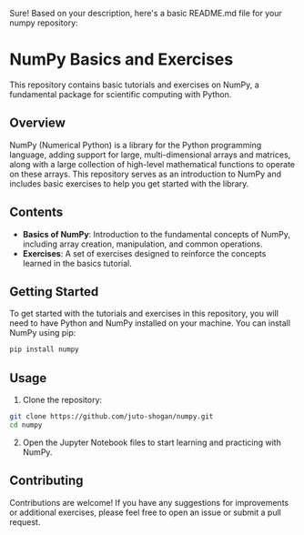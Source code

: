 Sure! Based on your description, here's a basic README.md file for your numpy repository:

# NumPy Basics and Exercises

This repository contains basic tutorials and exercises on NumPy, a fundamental package for scientific computing with Python.

## Overview

NumPy (Numerical Python) is a library for the Python programming language, adding support for large, multi-dimensional arrays and matrices, along with a large collection of high-level mathematical functions to operate on these arrays. This repository serves as an introduction to NumPy and includes basic exercises to help you get started with the library.

## Contents

- **Basics of NumPy**: Introduction to the fundamental concepts of NumPy, including array creation, manipulation, and common operations.
- **Exercises**: A set of exercises designed to reinforce the concepts learned in the basics tutorial.

## Getting Started

To get started with the tutorials and exercises in this repository, you will need to have Python and NumPy installed on your machine. You can install NumPy using pip:

```bash
pip install numpy
```

## Usage

1. Clone the repository:

```bash
git clone https://github.com/juto-shogan/numpy.git
cd numpy
```

2. Open the Jupyter Notebook files to start learning and practicing with NumPy.

## Contributing

Contributions are welcome! If you have any suggestions for improvements or additional exercises, please feel free to open an issue or submit a pull request.


